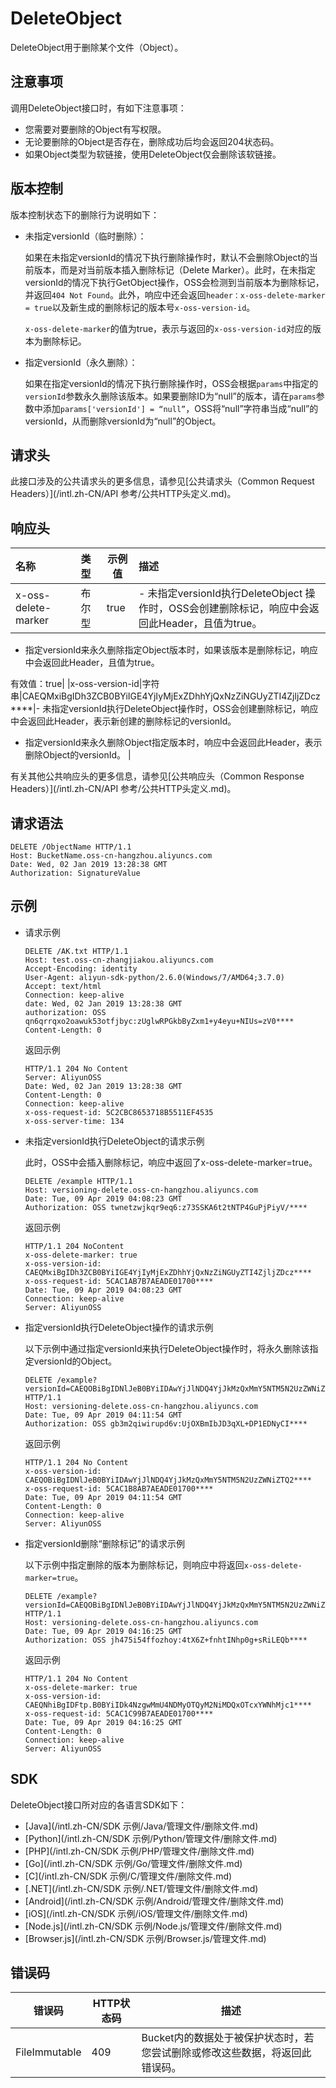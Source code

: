 # DeleteObject

DeleteObject用于删除某个文件（Object）。

## 注意事项

调用DeleteObject接口时，有如下注意事项：

-   您需要对要删除的Object有写权限。
-   无论要删除的Object是否存在，删除成功后均会返回204状态码。
-   如果Object类型为软链接，使用DeleteObject仅会删除该软链接。

## 版本控制

版本控制状态下的删除行为说明如下：

-   未指定versionId（临时删除）：

    如果在未指定versionId的情况下执行删除操作时，默认不会删除Object的当前版本，而是对当前版本插入删除标记（Delete Marker）。此时，在未指定versionId的情况下执行GetObject操作，OSS会检测到当前版本为删除标记，并返回`404 Not Found`。此外，响应中还会返回`header：x-oss-delete-marker = true`以及新生成的删除标记的版本号`x-oss-version-id`。

    `x-oss-delete-marker`的值为true，表示与返回的`x-oss-version-id`对应的版本为删除标记。

-   指定versionId（永久删除）：

    如果在指定versionId的情况下执行删除操作时，OSS会根据`params`中指定的`versionId`参数永久删除该版本。如果要删除ID为“null”的版本，请在`params`参数中添加`params['versionId'] = “null”`，OSS将“null”字符串当成“null”的versionId，从而删除versionId为“null”的Object。


## 请求头

此接口涉及的公共请求头的更多信息，请参见[公共请求头（Common Request Headers）](/intl.zh-CN/API 参考/公共HTTP头定义.md)。

## 响应头

|名称|类型|示例值|描述|
|:-|:-|---|:-|
|x-oss-delete-marker|布尔型|true|-   未指定versionId执行DeleteObject 操作时，OSS会创建删除标记，响应中会返回此Header，且值为true。
-   指定versionId来永久删除指定Object版本时，如果该版本是删除标记，响应中会返回此Header，且值为true。

有效值：true|
|x-oss-version-id|字符串|CAEQMxiBgIDh3ZCB0BYiIGE4YjIyMjExZDhhYjQxNzZiNGUyZTI4ZjljZDcz\*\*\*\*|-   未指定versionId执行DeleteObject操作时，OSS会创建删除标记，响应中会返回此Header，表示新创建的删除标记的versionId。
-   指定versionId来永久删除Object指定版本时，响应中会返回此Header，表示删除Object的versionId。 |

有关其他公共响应头的更多信息，请参见[公共响应头（Common Response Headers）](/intl.zh-CN/API 参考/公共HTTP头定义.md)。

## 请求语法

```
DELETE /ObjectName HTTP/1.1
Host: BucketName.oss-cn-hangzhou.aliyuncs.com
Date: Wed, 02 Jan 2019 13:28:38 GMT
Authorization: SignatureValue
```

## 示例

-   请求示例

    ```
    DELETE /AK.txt HTTP/1.1
    Host: test.oss-cn-zhangjiakou.aliyuncs.com
    Accept-Encoding: identity
    User-Agent: aliyun-sdk-python/2.6.0(Windows/7/AMD64;3.7.0)
    Accept: text/html
    Connection: keep-alive
    date: Wed, 02 Jan 2019 13:28:38 GMT
    authorization: OSS qn6qrrqxo2oawuk53otfjbyc:zUglwRPGkbByZxm1+y4eyu+NIUs=zV0****
    Content-Length: 0
    ```

    返回示例

    ```
    HTTP/1.1 204 No Content
    Server: AliyunOSS
    Date: Wed, 02 Jan 2019 13:28:38 GMT
    Content-Length: 0
    Connection: keep-alive
    x-oss-request-id: 5C2CBC8653718B5511EF4535
    x-oss-server-time: 134
    ```

-   未指定versionId执行DeleteObject的请求示例

    此时，OSS中会插入删除标记，响应中返回了x-oss-delete-marker=true。

    ```
    DELETE /example HTTP/1.1
    Host: versioning-delete.oss-cn-hangzhou.aliyuncs.com
    Date: Tue, 09 Apr 2019 04:08:23 GMT
    Authorization: OSS twnetzwjkqr9eq6:z73SSKA6t2tNTP4GuPjPiyV/****
    ```

    返回示例

    ```
    HTTP/1.1 204 NoContent
    x-oss-delete-marker: true
    x-oss-version-id: CAEQMxiBgIDh3ZCB0BYiIGE4YjIyMjExZDhhYjQxNzZiNGUyZTI4ZjljZDcz****
    x-oss-request-id: 5CAC1AB7B7AEADE01700****
    Date: Tue, 09 Apr 2019 04:08:23 GMT
    Connection: keep-alive
    Server: AliyunOSS
    ```

-   指定versionId执行DeleteObject操作的请求示例

    以下示例中通过指定versionId来执行DeleteObject操作时，将永久删除该指定versionId的Object。

    ```
    DELETE /example?versionId=CAEQOBiBgIDNlJeB0BYiIDAwYjJlNDQ4YjJkMzQxMmY5NTM5N2UzZWNiZTQ2**** HTTP/1.1
    Host: versioning-delete.oss-cn-hangzhou.aliyuncs.com
    Date: Tue, 09 Apr 2019 04:11:54 GMT
    Authorization: OSS gb3m2qiwirupd6v:UjOXBmIbJD3qXL+DP1EDNyCI****
    ```

    返回示例

    ```
    HTTP/1.1 204 No Content
    x-oss-version-id: CAEQOBiBgIDNlJeB0BYiIDAwYjJlNDQ4YjJkMzQxMmY5NTM5N2UzZWNiZTQ2****
    x-oss-request-id: 5CAC1B8AB7AEADE01700****
    Date: Tue, 09 Apr 2019 04:11:54 GMT
    Content-Length: 0
    Connection: keep-alive
    Server: AliyunOSS
    ```

-   指定versionId删除“删除标记”的请求示例

    以下示例中指定删除的版本为删除标记，则响应中将返回`x-oss-delete-marker=true`。

    ```
    DELETE /example?versionId=CAEQOBiBgIDNlJeB0BYiIDAwYjJlNDQ4YjJkMzQxMmY5NTM5N2UzZWNiZTQ2**** HTTP/1.1
    Host: versioning-delete.oss-cn-hangzhou.aliyuncs.com
    Date: Tue, 09 Apr 2019 04:16:25 GMT
    Authorization: OSS jh475i54ffozhoy:4tX6Z+fnhtINhp0g+sRiLEQb****
    ```

    返回示例

    ```
    HTTP/1.1 204 No Content
    x-oss-delete-marker: true
    x-oss-version-id: CAEQNhiBgIDFtp.B0BYiIDk4NzgwMmU4NDMyOTQyM2NiMDQxOTcxYWNhMjc1****
    x-oss-request-id: 5CAC1C99B7AEADE01700****
    Date: Tue, 09 Apr 2019 04:16:25 GMT
    Content-Length: 0
    Connection: keep-alive
    Server: AliyunOSS
    ```


## SDK

DeleteObject接口所对应的各语言SDK如下：

-   [Java](/intl.zh-CN/SDK 示例/Java/管理文件/删除文件.md)
-   [Python](/intl.zh-CN/SDK 示例/Python/管理文件/删除文件.md)
-   [PHP](/intl.zh-CN/SDK 示例/PHP/管理文件/删除文件.md)
-   [Go](/intl.zh-CN/SDK 示例/Go/管理文件/删除文件.md)
-   [C](/intl.zh-CN/SDK 示例/C/管理文件/删除文件.md)
-   [.NET](/intl.zh-CN/SDK 示例/.NET/管理文件/删除文件.md)
-   [Android](/intl.zh-CN/SDK 示例/Android/管理文件/删除文件.md)
-   [iOS](/intl.zh-CN/SDK 示例/iOS/管理文件/删除文件.md)
-   [Node.js](/intl.zh-CN/SDK 示例/Node.js/管理文件/删除文件.md)
-   [Browser.js](/intl.zh-CN/SDK 示例/Browser.js/管理文件.md)

## 错误码

|错误码|HTTP状态码|描述|
|---|-------|--|
|FileImmutable|409|Bucket内的数据处于被保护状态时，若您尝试删除或修改这些数据，将返回此错误码。|

